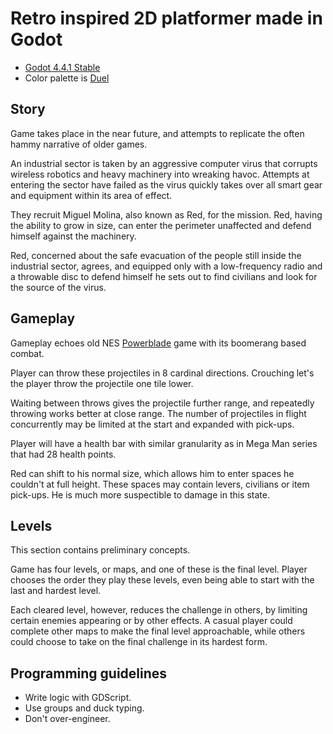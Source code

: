 # Retro inspired 2D platformer made in Godot

- [Godot 4.4.1 Stable](https://godotengine.org/download/archive/4.4.1-stable/)
- Color palette is [Duel](https://lospec.com/palette-list/duel)

## Story

Game takes place in the near future, and attempts to replicate the often hammy narrative of older games.

An industrial sector is taken by an aggressive computer virus that corrupts wireless robotics and heavy machinery into wreaking havoc. Attempts at entering the sector have failed as the virus quickly takes over all smart gear and equipment within its area of effect.

They recruit Miguel Molina, also known as Red, for the mission. Red, having the ability to grow in size, can enter the perimeter unaffected and defend himself against the machinery.

Red, concerned about the safe evacuation of the people still inside the industrial sector, agrees, and equipped only with a low-frequency radio and a throwable disc to defend himself he sets out to find civilians and look for the source of the virus.

## Gameplay

Gameplay echoes old NES [Powerblade](https://www.youtube.com/watch?v=0s3TnIXJRaw) game with its boomerang based combat.

Player can throw these projectiles in 8 cardinal directions. Crouching let's the player throw the projectile one tile lower.

Waiting between throws gives the projectile further range, and repeatedly throwing works better at close range. The number of projectiles in flight concurrently may be limited at the start and expanded with pick-ups.

Player will have a health bar with similar granularity as in Mega Man series that had 28 health points.

Red can shift to his normal size, which allows him to enter spaces he couldn't at full height. These spaces may contain levers, civilians or item pick-ups. He is much more suspectible to damage in this state.

## Levels

This section contains preliminary concepts.

Game has four levels, or maps, and one of these is the final level. Player chooses the order they play these levels, even being able to start with the last and hardest level.

Each cleared level, however, reduces the challenge in others, by limiting certain enemies appearing or by other effects. A casual player could complete other maps to make the final level approachable, while others could choose to take on the final challenge in its hardest form.

## Programming guidelines

- Write logic with GDScript.
- Use groups and duck typing.
- Don't over-engineer.
